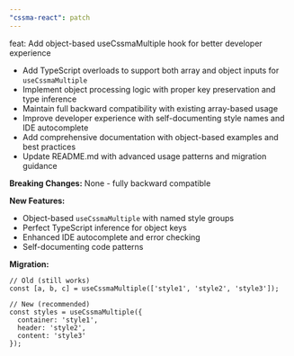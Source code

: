 ```yaml
---
"cssma-react": patch
---
```


feat: Add object-based useCssmaMultiple hook for better developer experience

- Add TypeScript overloads to support both array and object inputs for `useCssmaMultiple`
- Implement object processing logic with proper key preservation and type inference
- Maintain full backward compatibility with existing array-based usage
- Improve developer experience with self-documenting style names and IDE autocomplete
- Add comprehensive documentation with object-based examples and best practices
- Update README.md with advanced usage patterns and migration guidance

**Breaking Changes:** None - fully backward compatible

**New Features:**
- Object-based `useCssmaMultiple` with named style groups
- Perfect TypeScript inference for object keys
- Enhanced IDE autocomplete and error checking
- Self-documenting code patterns

**Migration:**
```tsx
// Old (still works)
const [a, b, c] = useCssmaMultiple(['style1', 'style2', 'style3']);

// New (recommended)
const styles = useCssmaMultiple({
  container: 'style1',
  header: 'style2', 
  content: 'style3'
});
```
